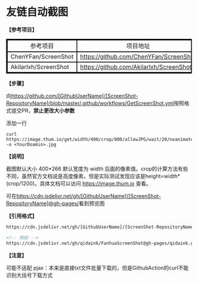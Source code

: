 # 友链自动截图

**【参考项目】**

<table style="border:2px solid #000000;">
    <tr style="border:2px solid #000000;">
        <td align="center" style="border:2px solid #000000;">参考项目</td>
        <td align="center" style="border:2px solid #000000;">项目地址</td>
    </tr>
    <tr style="border:2px solid #000000;">
        <td align="left" style="border:2px solid #000000;">ChenYFan/ScreenShot</td>
        <td align="left"><a href="https://github.com/ChenYFan/ScreenShot" target="_blank">https://github.com/ChenYFan/ScreenShot</td>
    </tr>
    <tr style="border:2px solid #000000;">
        <td align="left" style="border:2px solid #000000;">Akilarlxh/ScreenShot</td>
        <td align="left" style="border:2px solid #000000;"><a href="https://github.com/Akilarlxh/ScreenShot" target="_blank">https://github.com/Akilarlxh/ScreenShot</td>
    </tr>
</table>

**【步骤】**

向<https://github.com/[GithubUserName]/[ScreenShot-RepositoryName]/blob/master/.github/workflows/GetScreenShot.yml>按照格式提交PR，**禁止更改大小参数**

添加一行

```
curl https://image.thum.io/get/width/400/crop/800/allowJPG/wait/20/noanimate/https://<YourDomain>/ -o <YourDoamin>.jpg
```

**【说明】**

截图默认大小 400\*266 默认宽度为 width 后面的像素值。crop的计算方法有些不同，虽然官方文档说是高度像素，但是实际测试发现应该是height=width*(crop/1200)。具体文档可以访问 <a href="https://image.thum.io" target="_blank">https://image.thum.io</a> 查看。

可在<https://cdn.jsdelivr.net/gh/[GithubUserName]/[ScreenShot-RepositoryName]@gh-pages/>看到预览图

**【引用格式】**

```html
https://cdn.jsdelivr.net/gh/[GithubUserName]/[ScreenShot-RepositoryName]@gh-pages/[friend_link].jpg

<!-- 例如 -->
https://cdn.jsdelivr.net/gh/qidaink/FanhuaScreenShot@gh-pages/qidaink.gitee.io.jpg
```

**【注意】**

可能不适配 pjax：本来是直接txt文件批量下载的，但是GithubAction的curl不能识别大括号下载方式

